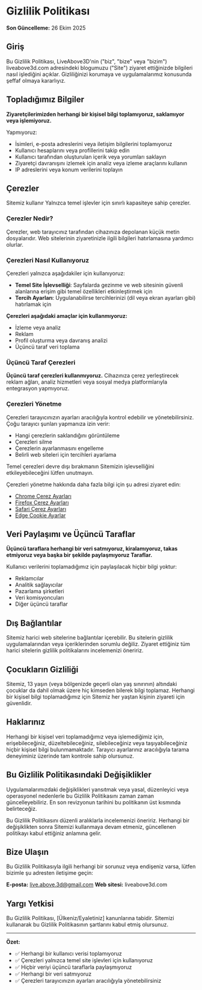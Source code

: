 # Gizlilik Politikası

**Son Güncelleme:** 26 Ekim 2025

## Giriş

Bu Gizlilik Politikası, LiveAbove3D'nin ("biz", "bize" veya "bizim") liveabove3d.com adresindeki blogumuzu ("Site") ziyaret ettiğinizde bilgileri nasıl işlediğini açıklar. Gizliliğinizi korumaya ve uygulamalarımız konusunda şeffaf olmaya kararlıyız.

## Topladığımız Bilgiler

**Ziyaretçilerimizden herhangi bir kişisel bilgi toplamıyoruz, saklamıyor veya işlemiyoruz.**

Yapmıyoruz:
- İsimleri, e-posta adreslerini veya iletişim bilgilerini toplamıyoruz
- Kullanıcı hesaplarını veya profillerini takip edin
- Kullanıcı tarafından oluşturulan içerik veya yorumları saklayın
- Ziyaretçi davranışını izlemek için analiz veya izleme araçlarını kullanın
- IP adreslerini veya konum verilerini toplayın

## Çerezler

Sitemiz kullanır  Yalnızca temel işlevler için sınırlı kapasiteye sahip çerezler.

### Çerezler Nedir?

Çerezler, web tarayıcınız tarafından cihazınıza depolanan küçük metin dosyalarıdır. Web sitelerinin ziyaretinizle ilgili bilgileri hatırlamasına yardımcı olurlar.

### Çerezleri Nasıl Kullanıyoruz

Çerezleri yalnızca aşağıdakiler için kullanıyoruz:
- **Temel Site İşlevselliği**: Sayfalarda gezinme ve web sitesinin güvenli alanlarına erişim gibi temel özellikleri etkinleştirmek için
- **Tercih Ayarları**: Uygulanabilirse tercihlerinizi (dil veya ekran ayarları gibi) hatırlamak için

**Çerezleri aşağıdaki amaçlar için kullanmıyoruz:**
- İzleme veya analiz
- Reklam
-  Profil oluşturma veya davranış analizi
- Üçüncü taraf veri toplama

### Üçüncü Taraf Çerezleri

**Üçüncü taraf çerezleri kullanmıyoruz.** Cihazınıza çerez yerleştirecek reklam ağları, analiz hizmetleri veya sosyal medya platformlarıyla entegrasyon yapmıyoruz.

### Çerezleri Yönetme

Çerezleri tarayıcınızın ayarları aracılığıyla kontrol edebilir ve yönetebilirsiniz. Çoğu tarayıcı şunları yapmanıza izin verir:
- Hangi çerezlerin saklandığını görüntüleme
- Çerezleri silme
- Çerezlerin ayarlanmasını engelleme
- Belirli web siteleri için tercihleri ​​ayarlama

Temel çerezleri devre dışı bırakmanın Sitemizin işlevselliğini etkileyebileceğini lütfen unutmayın.

Çerezleri yönetme hakkında daha fazla bilgi için şu adresi ziyaret edin:
- [Chrome Çerez Ayarları](https://support.google.com/chrome/answer/95647)
- [Firefox Çerez Ayarları](https://support.mozilla.org/en-US/kb/cookies-information-websites-store-on-your-computer)
- [Safari Çerez Ayarları](https://support.apple.com/guide/safari/manage-cookies-sfri11471/mac)
- [Edge Cookie  Ayarlar](https://support.microsoft.com/en-us/microsoft-edge/delete-cookies-in-microsoft-edge-63947406-40ac-c3b8-57b9-2a946a29ae09)

## Veri Paylaşımı ve Üçüncü Taraflar

**Üçüncü taraflara herhangi bir veri satmıyoruz, kiralamıyoruz, takas etmiyoruz veya başka bir şekilde paylaşmıyoruz  Taraflar.**

Kullanıcı verilerini toplamadığımız için paylaşılacak hiçbir bilgi yoktur:
- Reklamcılar
- Analitik sağlayıcılar
- Pazarlama şirketleri
- Veri komisyoncuları
- Diğer üçüncü taraflar

## Dış Bağlantılar

Sitemiz harici web sitelerine bağlantılar içerebilir. Bu sitelerin gizlilik uygulamalarından veya içeriklerinden sorumlu değiliz. Ziyaret ettiğiniz tüm harici sitelerin gizlilik politikalarını incelemenizi öneririz.

## Çocukların Gizliliği

Sitemiz, 13 yaşın (veya bölgenizde geçerli olan yaş sınırının) altındaki çocuklar da dahil olmak üzere hiç kimseden bilerek bilgi toplamaz. Herhangi bir kişisel bilgi toplamadığımız için Sitemiz her yaştan kişinin ziyareti için güvenlidir.

## Haklarınız

Herhangi bir kişisel veri toplamadığımız veya işlemediğimiz için, erişebileceğiniz, düzeltebileceğiniz, silebileceğiniz veya taşıyabileceğiniz hiçbir kişisel bilgi bulunmamaktadır. Tarayıcı ayarlarınız aracılığıyla tarama deneyiminiz üzerinde tam kontrole sahip olursunuz.

## Bu Gizlilik Politikasındaki Değişiklikler

Uygulamalarımızdaki değişiklikleri yansıtmak veya yasal, düzenleyici veya operasyonel nedenlerle bu Gizlilik Politikasını zaman zaman güncelleyebiliriz. En son revizyonun tarihini bu politikanın üst kısmında belirteceğiz.

Bu Gizlilik Politikasını düzenli aralıklarla incelemenizi öneririz. Herhangi bir değişiklikten sonra Sitemizi kullanmaya devam etmeniz, güncellenen politikayı kabul ettiğiniz anlamına gelir.

## Bize Ulaşın

Bu Gizlilik Politikasıyla ilgili herhangi bir sorunuz veya endişeniz varsa, lütfen bizimle şu adresten iletişime geçin:

**E-posta:** live.above.3d@gmail.com
**Web sitesi:** liveabove3d.com

## Yargı Yetkisi

Bu Gizlilik Politikası, [Ülkeniz/Eyaletiniz] kanunlarına tabidir. Sitemizi kullanarak bu Gizlilik Politikasının şartlarını kabul etmiş olursunuz.

---

**Özet:**
- ✅ Herhangi bir kullanıcı verisi toplamıyoruz
- ✅ Çerezleri yalnızca temel site işlevleri için kullanıyoruz
- ✅ Hiçbir veriyi üçüncü taraflarla paylaşmıyoruz
- ✅ Herhangi bir veri satmıyoruz
- ✅ Çerezleri tarayıcınızın ayarları aracılığıyla yönetebilirsiniz